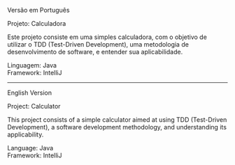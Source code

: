 Versão em Português  

Projeto: Calculadora  

Este projeto consiste em uma simples calculadora, com o objetivo 
de utilizar o TDD (Test-Driven Development), uma metodologia de 
desenvolvimento de software, e entender sua aplicabilidade.  

Linguagem: Java  
Framework: IntelliJ  

---

English Version  

Project: Calculator  

This project consists of a simple calculator aimed at using TDD 
(Test-Driven Development), a software development methodology, 
and understanding its applicability.  

Language: Java  
Framework: IntelliJ  
